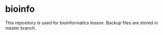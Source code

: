 # bioinfo
This repository is used for bioinformatics lesson.
Backup files are stored in master branch.
